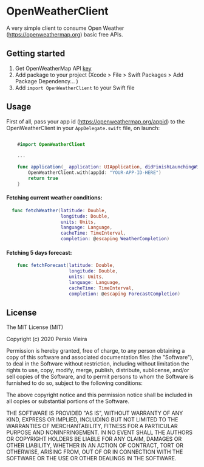 # OpenWeatherClient

A very simple client to consume Open Weather (https://openweathermap.org) basic free APIs.

## Getting started

1. Get OpenWeatherMap API [key](https://openweathermap.org/appid)
2. Add package to your project (Xcode > File > Swift Packages > Add Package Dependency... )
3. Add `import OpenWeatherClient` to your Swift file

## Usage

First of all, pass your app id (https://openweathermap.org/appid) to the OpenWeatherClient in your `AppDelegate.swift` file, on launch:

```swift

    #import OpenWeatherClient
    
    ...
    
    func application(_ application: UIApplication, didFinishLaunchingWithOptions launchOptions: [UIApplication.LaunchOptionsKey : Any]? = nil) -> Bool {
        OpenWeatherClient.with(appId: "YOUR-APP-ID-HERE")
        return true
    }
```

#### Fetching current weather conditions:

```swift
  func fetchWeather(latitude: Double,
                    longitude: Double,
                    units: Units,
                    language: Language,
                    cacheTime: TimeInterval,
                    completion: @escaping WeatherCompletion)
```

#### Fetching 5 days forecast:

```swift
    func fetchForecast(latitude: Double,
                       longitude: Double,
                       units: Units,
                       language: Language,
                       cacheTime: TimeInterval,
                       completion: @escaping ForecastCompletion)
```

## License
The MIT License (MIT)

Copyright (c) 2020 Persio Vieira

Permission is hereby granted, free of charge, to any person obtaining a copy of
this software and associated documentation files (the "Software"), to deal in
the Software without restriction, including without limitation the rights to
use, copy, modify, merge, publish, distribute, sublicense, and/or sell copies of
the Software, and to permit persons to whom the Software is furnished to do so,
subject to the following conditions:

The above copyright notice and this permission notice shall be included in all
copies or substantial portions of the Software.

THE SOFTWARE IS PROVIDED "AS IS", WITHOUT WARRANTY OF ANY KIND, EXPRESS OR
IMPLIED, INCLUDING BUT NOT LIMITED TO THE WARRANTIES OF MERCHANTABILITY, FITNESS
FOR A PARTICULAR PURPOSE AND NONINFRINGEMENT. IN NO EVENT SHALL THE AUTHORS OR
COPYRIGHT HOLDERS BE LIABLE FOR ANY CLAIM, DAMAGES OR OTHER LIABILITY, WHETHER
IN AN ACTION OF CONTRACT, TORT OR OTHERWISE, ARISING FROM, OUT OF OR IN
CONNECTION WITH THE SOFTWARE OR THE USE OR OTHER DEALINGS IN THE SOFTWARE.
